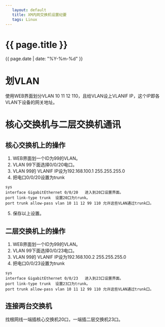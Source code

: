 ```yaml
---
   layout: default
   title: XM内网交换机设置纪要
   tags: Linux
---
```


# {{ page.title }}
{{ page.date | date: "%Y-%m-%d"  }}

# 划VLAN
  使用WEB界面划分VLAN 10 11 12 110，且给VLAN设上VLANIF IP，这个IP即各VLAN下设备的网关地址。

# 核心交换机与二层交换机通讯
## 核心交换机上的操作
1. WEB界面划一个ID为99的VLAN。
2. VLAN 99下面选择0/0/20电口。
3. VLAN 99的 VLANIF IP设为192.168.100.1 255.255.255.0
4. 把电口0/0/20设置为trunk
```
sys
interface GigabitEthernet 0/0/20   进入到20口设置界面。
port link-type trunk  设置20口为trunk。
port trunk allow-pass vlan 10 11 12 99 110 允许这些VLAN通过trunk口。
```
5. 保存以上设置。

## 二层交换机上的操作
1. WEB界面划一个ID为99的VLAN。
2. VLAN 99下面选择0/0/23电口。
3. VLAN 99的 VLANIF IP设为192.168.100.2 255.255.255.0
4. 把电口0/0/23设置为trunk
```
sys
interface GigabitEthernet 0/0/23   进入到23口设置界面。
port link-type trunk  设置23口为trunk。
port trunk allow-pass vlan 10 11 12 99 110 允许这些VLAN通过trunk口。
```
## 连接两台交换机
找根网线一端插核心交换机20口，一端插二层交换机23口。
